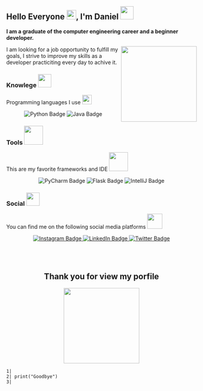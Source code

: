 <div id="greeting" align="left">
	<h2> Hello Everyone
		<img src="https://media.giphy.com/media/hvRJCLFzcasrR4ia7z/giphy.gif" style="max-width: 100%;" width="25px" data-canonical>, I'm Daniel
		<img src="https://media3.giphy.com/media/hWM5xcVje9cQscDLbP/giphy.gif?cid=ecf05e47aeb73wu9fwsjb24yrfn8s7f28ok9dsvoi43u7bad&rid=giphy.gif" style="max-width: 100%;" width="35px">
	</h2>
</div>

<p>
	<b>I am a graduate of the computer engineering career and a beginner developer.
	</b>
</p>
	<img src="https://media2.giphy.com/media/dMLmQfCO7lCA2gX3tw/giphy.gif?cid=ecf05e47part1ma5gfmoxuu7m65zuinadx6sgrse67kyao14&rid=giphy.gif" style="max-width: 100%;" width="200px"
align="right">

<p>I am looking for a job opportunity to fulfill my goals, I strive to improve my skills as a developer practiciting every day to achive it.</p> 

<h3> Knowlege
	<img src="https://media4.giphy.com/media/YmunwAcgeZJaH49CrT/giphy.gif?cid=ecf05e47o7784o4vo3hrj5v4loge1di9fbfihv3ly3wfigba&rid=giphy.gif" style="max-width: 100%;" width=35px">
</h3>

<p>Programming languages I use
	<img src="https://media2.giphy.com/media/ObNTw8Uzwy6KQ/giphy.gif?cid=ecf05e47o6mm1bpfjne59jcjwvxhu9prnn2e900tfsz3nwvd&rid=giphy.gif" style="max-width: 100%;" width=25px>
</p> 

<div id="knowlege_badge" align="center">
	<img src="https://img.shields.io/badge/Python-ffd343?style=for-the-badge&logo=python&logoColor=black" alt="Python Badge">
	<img src="https://img.shields.io/badge/Java-ED8B00?style=for-the-badge&logo=java&logoColor=white" alt="Java Badge">
</div>

<h3> Tools
	<img src="https://media2.giphy.com/media/9rcx4VIBB6VZ2uFuYK/giphy.gif?cid=ecf05e47htw1h3izm3qt9bf4p3q9xrmfgcmfbelnii8bmwcs&rid=giphy.gif" style="max-width: 100%;" width=50px">
</h3>

<p>This are my favorite frameworks and IDE 
	<img src="https://media0.giphy.com/media/gLFh2MBgohjjFRsPnJ/giphy.gif?cid=ecf05e47o90b0q5b1x0pfa6nsaebb7wa6ct2e9w6y02ntn0l&rid=giphy.gif" style="max-width: 100%;" width=50px">
</p>

<div id="social_badge" align="center">
	<img src="https://img.shields.io/badge/Pycharm-limegreen?style=for-the-badge&logo=Pycharm&logoColor=white" alt="PyCharm Badge">
	<img src="https://img.shields.io/badge/Flask-grey?style=for-the-badge&logo=flask&logoColor=white" alt="Flask Badge">
	<img src="https://img.shields.io/badge/IntelliJ Idea-F25278?style=for-the-badge&logo=Pycharm&logoColor=white" alt="IntelliJ Badge">
</div>

<h3> Social 
	<img src="https://media3.giphy.com/media/J2seenx9mIsNymt63O/giphy.gif?cid=790b761149654d00755cbd16286be26d9182a6bd44c8c592&rid=giphy.gif" style="max-width: 100%;" width=35px">
</h3>

<p>You can find me on the following social media platforms 
	<img src="https://media1.giphy.com/media/BHUJJTMHAZALHvPGWJ/giphy.gif?cid=790b7611a08f2f908330743274631d5ef2f60cc2c2bc37d5&rid=giphy.gif" style="max-width: 100%;" width=40px">
</P>

<div id="social_badge" align="center">
	<a href="https://www.instagram.com/djacobosantana/" target="_blank">
		<img src="https://img.shields.io/badge/Instagram-E4405F?style=for-the-badge&logo=instagram&logoColor=white" alt="Instagram Badge">
	</a>
	<a href="https://www.linkedin.com/in/daniel-jacobo-santana/" target="_blank">
		<img src="https://img.shields.io/badge/LinkedIn-blue?style=for-the-badge&logo=linkedin&logoColor=white" alt="LinkedIn Badge"/>
	</a>
	<a href="https://twitter.com/DanielJ00785670">
		<img src="https://img.shields.io/badge/Twitter-1DA1F2?style=for-the-badge&logo=twitter&logoColor=white" alt="Twitter Badge">
	</a>
</div>

<br>
<br>
<br>



<div align="center">
	<h2 align="center">
		Thank you for view my porfile
	</h2>
	<img 		src="https://i.giphy.com/media/jzuSsejVh8EYRfdOTz/giphy.webp" width="200"  height="200">
</div>

~~~
1| 
2| print("Goodbye")
3|
~~~

